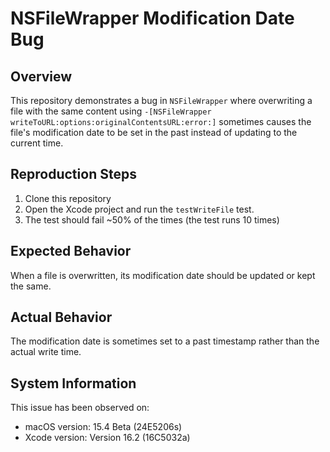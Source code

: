 # NSFileWrapper Modification Date Bug

## Overview
This repository demonstrates a bug in `NSFileWrapper` where overwriting a file with the same content using `-[NSFileWrapper writeToURL:options:originalContentsURL:error:]` sometimes causes the file's modification date to be set in the past instead of updating to the current time.

## Reproduction Steps
1. Clone this repository
2. Open the Xcode project and run the `testWriteFile` test.
3. The test should fail ~50% of the times (the test runs 10 times)

## Expected Behavior
When a file is overwritten, its modification date should be updated or kept the same.

## Actual Behavior
The modification date is sometimes set to a past timestamp rather than the actual write time.

## System Information
This issue has been observed on:
- macOS version: 15.4 Beta (24E5206s)
- Xcode version: Version 16.2 (16C5032a)

